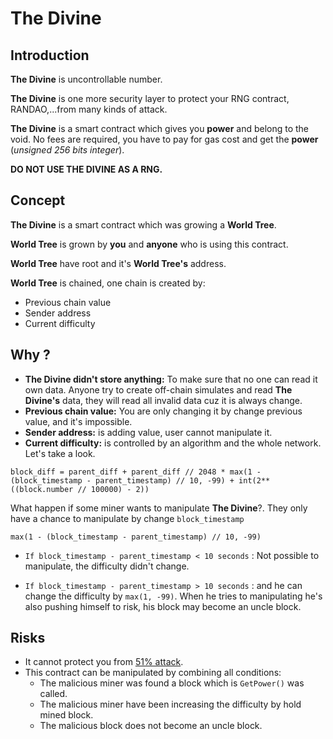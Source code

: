 # The Divine

## Introduction

**The Divine** is uncontrollable number.

**The Divine** is one more security layer to protect your RNG contract, RANDAO,...from many kinds of attack.

**The Divine** is a smart contract which gives you **power** and belong to the void. No fees are required, you have to pay for gas cost and get the **power** (*unsigned 256 bits integer*).

**DO NOT USE THE DIVINE AS A RNG.**

## Concept

**The Divine** is a smart contract which was growing a **World Tree**.

**World Tree** is grown by **you** and **anyone** who is using this contract.

**World Tree** have root and it's **World Tree's** address.

**World Tree** is chained, one chain is created by:

* Previous chain value
* Sender address
* Current difficulty

## Why ?

* **The Divine didn't store anything:** To make sure that no one can read it own data. Anyone try to create off-chain simulates and read **The Divine's** data, they will read all invalid data cuz it is always change.
* **Previous chain value:** You are only changing it by change previous value, and it's impossible.
* **Sender address:** is adding value, user cannot manipulate it.
* **Current difficulty:** is controlled by an algorithm and the whole network. Let's take a look.
```
block_diff = parent_diff + parent_diff // 2048 * max(1 - (block_timestamp - parent_timestamp) // 10, -99) + int(2**((block.number // 100000) - 2))
```
What happen if some miner wants to manipulate **The Divine**?.
They only have a chance to manipulate by change ``block_timestamp``
```
max(1 - (block_timestamp - parent_timestamp) // 10, -99)
```
* ```If block_timestamp - parent_timestamp < 10 seconds``` : Not possible to manipulate, the difficulty didn't change.

* ```If block_timestamp - parent_timestamp > 10 seconds``` : and he can change the difficulty by ``max(1, -99)``.
When he tries to manipulating he's also pushing himself to risk, his block may become an uncle block. 

## Risks

* It cannot protect you from [51% attack](http://ethdocs.org/en/latest/mining.html#what-is-mining).
* This contract can be manipulated by combining all conditions:
    * The malicious miner was found a block which is ```GetPower()``` was called.
    * The malicious miner have been increasing the difficulty by hold mined block.
    * The malicious block does not become an uncle block.
